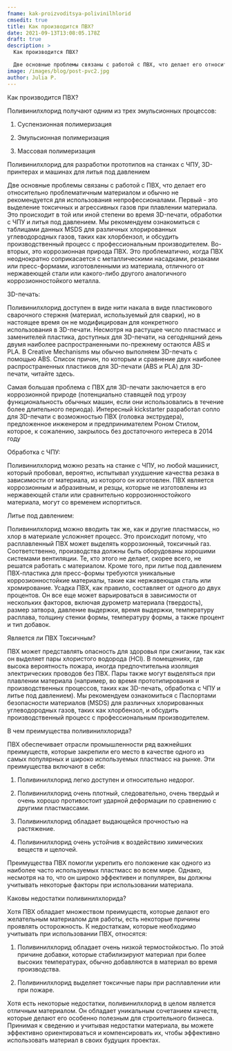```yaml
---
fname: kak-proizvoditsya-polivinilhlorid
cmsedit: true
title: Как производится ПВХ?
date: 2021-09-13T13:08:05.178Z
draft: true
description: >
  Как производится ПВХ?

  Две основные проблемы связаны с работой с ПВХ, что делает его относительно проблематичным материалом и обычно не рекомендуется для использования непрофессионалами. Первый - это выделение токсичных и агрессивных газов при плавлении материала. Это происходит в той или иной степени во время 3D-печати, обработки с ЧПУ и литья под давлением.  Во-вторых, это коррозионная природа ПВХ. Это проблематично, когда ПВХ неоднократно соприкасается с металлическими насадками, резаками или пресс-формами, изготовленными из материала, отличного от нержавеющей стали или какого-либо другого аналогичного коррозионностойкого металла.
image: /images/blog/post-pvc2.jpg
author: Julia P.
---
```

Как производится ПВХ?

Поливинилхлорид получают одним из трех эмульсионных процессов:

1. Суспензионная полимеризация

2. Эмульсионная полимеризация

3. Массовая полимеризация

Поливинилхлорид для разработки прототипов на станках с ЧПУ, 3D-принтерах и машинах для литья под давлением

Две основные проблемы связаны с работой с ПВХ, что делает его относительно проблематичным материалом и обычно не рекомендуется для использования непрофессионалами. Первый - это выделение токсичных и агрессивных газов при плавлении материала. Это происходит в той или иной степени во время 3D-печати, обработки с ЧПУ и литья под давлением. Мы рекомендуем ознакомиться с таблицами данных MSDS для различных хлорированных углеводородных газов, таких как хлорбензол, и обсудить производственный процесс с профессиональным производителем. Во-вторых, это коррозионная природа ПВХ. Это проблематично, когда ПВХ неоднократно соприкасается с металлическими насадками, резаками или пресс-формами, изготовленными из материала, отличного от нержавеющей стали или какого-либо другого аналогичного коррозионностойкого металла.

3D-печать:

Поливинилхлорид доступен в виде нити накала в виде пластикового сварочного стержня (материал, используемый для сварки), но в настоящее время он не модифицирован для конкретного использования в 3D-печати. Несмотря на растущее число пластмасс и заменителей пластика, доступных для 3D-печати, на сегодняшний день двумя наиболее распространенными по-прежнему остаются ABS и PLA. В Creative Mechanisms мы обычно выполняем 3D-печать с помощью ABS. Список причин, по которым и сравнение двух наиболее распространенных пластиков для 3D-печати (ABS и PLA) для 3D-печати, читайте здесь.

Самая большая проблема с ПВХ для 3D-печати заключается в его коррозионной природе (потенциально ставящей под угрозу функциональность обычных машин, если они использовались в течение более длительного периода). Интересный kickstarter разработал сопло для 3D-печати с возможностью ПВХ (головка экструдера), предложенное инженером и предпринимателем Роном Стилом, которое, к сожалению, закрылось без достаточного интереса в 2014 году

Обработка с ЧПУ:

Поливинилхлорид можно резать на станке с ЧПУ, но любой машинист, который пробовал, вероятно, испытывал ухудшение качества резака в зависимости от материала, из которого он изготовлен. ПВХ является коррозионным и абразивным, и резцы, которые не изготовлены из нержавеющей стали или сравнительно коррозионностойкого материала, могут со временем испортиться.

Литье под давлением:

Поливинилхлорид можно вводить так же, как и другие пластмассы, но хлор в материале усложняет процесс. Это происходит потому, что расплавленный ПВХ может выделять коррозионный, токсичный газ. Соответственно, производства должны быть оборудованы хорошими системами вентиляции. Те, кто этого не делает, скорее всего, не решатся работать с материалом. Кроме того, при литье под давлением ПВХ-пластика для пресс-формы требуются уникальные коррозионностойкие материалы, такие как нержавеющая сталь или хромирование. Усадка ПВХ, как правило, составляет от одного до двух процентов. Он все еще может варьироваться в зависимости от нескольких факторов, включая дурометр материала (твердость), размер затвора, давление выдержки, время выдержки, температуру расплава, толщину стенки формы, температуру формы, а также процент и тип добавок.

Является ли ПВХ Токсичным?

ПВХ может представлять опасность для здоровья при сжигании, так как он выделяет пары хлористого водорода (HCl). В помещениях, где высока вероятность пожара, иногда предпочтительна изоляция электрических проводов без ПВХ. Пары также могут выделяться при плавлении материала (например, во время прототипирования и производственных процессов, таких как 3D-печать, обработка с ЧПУ и литье под давлением). Мы рекомендуем ознакомиться с Паспортами безопасности материалов (MSDS) для различных хлорированных углеводородных газов, таких как хлорбензол, и обсудить производственный процесс с профессиональным производителем.

В чем преимущества поливинилхлорида?

ПВХ обеспечивает отрасли промышленности ряд важнейших преимуществ, которые закрепили его место в качестве одного из самых популярных и широко используемых пластмасс на рынке. Эти преимущества включают в себя:

1. Поливинилхлорид легко доступен и относительно недорог.

2. Поливинилхлорид очень плотный, следовательно, очень твердый и очень хорошо противостоит ударной деформации по сравнению с другими пластмассами.

3. Поливинилхлорид обладает выдающейся прочностью на растяжение.

4. Поливинилхлорид очень устойчив к воздействию химических веществ и щелочей.

Преимущества ПВХ помогли укрепить его положение как одного из наиболее часто используемых пластмасс во всем мире. Однако, несмотря на то, что он широко эффективен и популярен, вы должны учитывать некоторые факторы при использовании материала.

Каковы недостатки поливинилхлорида?

Хотя ПВХ обладает множеством преимуществ, которые делают его желательным материалом для работы, есть некоторые причины проявлять осторожность. К недостаткам, которые необходимо учитывать при использовании ПВХ, относятся:

1. Поливинилхлорид обладает очень низкой термостойкостью. По этой причине добавки, которые стабилизируют материал при более высоких температурах, обычно добавляются в материал во время производства.

2. Поливинилхлорид выделяет токсичные пары при расплавлении или при пожаре.

Хотя есть некоторые недостатки, поливинилхлорид в целом является отличным материалом. Он обладает уникальным сочетанием качеств, которые делают его особенно полезным для строительного бизнеса. Принимая к сведению и учитывая недостатки материала, вы можете эффективно ориентироваться и компенсировать их, чтобы эффективно использовать материал в своих будущих проектах.